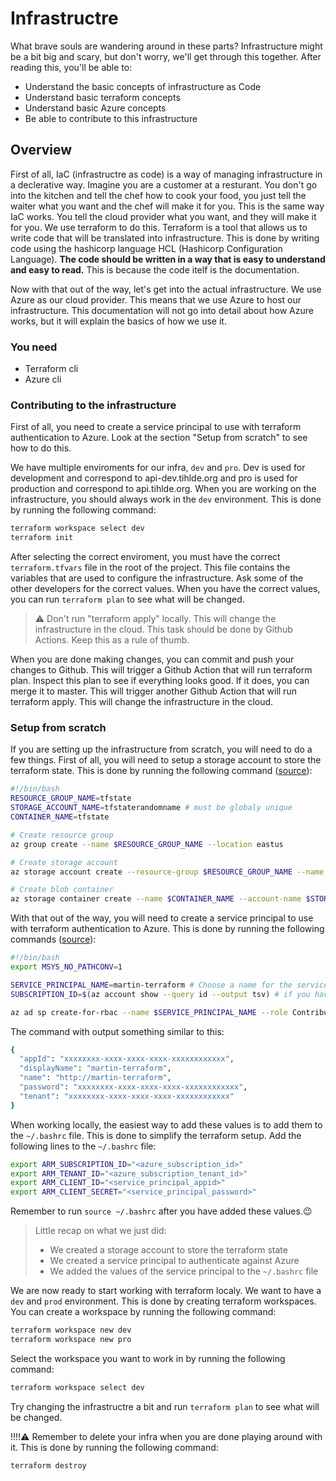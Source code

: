 # Infrastructre

What brave souls are wandering around in these parts? Infrastructure might be a bit big and scary, but don't worry, we'll get through this together. After reading this, you'll be able to:

- Understand the basic concepts of infrastructure as Code
- Understand basic terraform concepts
- Understand basic Azure concepts
- Be able to contribute to this infrastructure

## Overview
First of all, IaC (infrastructre as code) is a way of managing infrastructure in a declerative way. Imagine you are a customer at a resturant. You don't go into the kitchen and tell the chef how to cook your food, you just tell the waiter what you want and the chef will make it for you. This is the same way IaC works. You tell the cloud provider what you want, and they will make it for you. We use terraform to do this. Terraform is a tool that allows us to write code that will be translated into infrastructure. This is done by writing code using the hashicorp language HCL (Hashicorp Configuration Language). **The code should be written in a way that is easy to understand and easy to read.** This is because the code itelf is the documentation.

Now with that out of the way, let's get into the actual infrastructure. We use Azure as our cloud provider. This means that we use Azure to host our infrastructure. This documentation will not go into detail about how Azure works, but it will explain the basics of how we use it.

### You need
- Terraform cli
- Azure cli

### Contributing to the infrastructure
First of all, you need to create a service principal to use with terraform authentication to Azure. Look at the section "Setup from scratch" to see how to do this. 

We have multiple enviroments for our infra, `dev` and `pro`. Dev is used for development and correspond to api-dev.tihlde.org and pro is used for production and correspond to api.tihlde.org. When you are working on the infrastructure, you should always work in the `dev` environment. This is done by running the following command:

```bash
terraform workspace select dev
terraform init
```

After selecting the correct enviroment, you must have the correct `terraform.tfvars` file in the root of the project. This file contains the variables that are used to configure the infrastructure. Ask some of the other developers for the correct values. When you have the correct values, you can run `terraform plan` to see what will be changed. 

> ⚠️ Don't run "terraform apply" locally. This will change the infrastructure in the cloud. This task should be done by Github Actions. Keep this as a rule of thumb.

When you are done making changes, you can commit and push your changes to Github. This will trigger a Github Action that will run terraform plan. Inspect this plan to see if everything looks good. If it does, you can merge it to master. This will trigger another Github Action that will run terraform apply. This will change the infrastructure in the cloud.


### Setup from scratch
If you are setting up the infrastructure from scratch, you will need to do a few things. First of all, you will need to setup a storage account to store the terraform state. This is done by running the following command ([source](https://learn.microsoft.com/en-us/azure/developer/terraform/store-state-in-azure-storage?tabs=azure-cli)):

```bash
#!/bin/bash
RESOURCE_GROUP_NAME=tfstate
STORAGE_ACCOUNT_NAME=tfstaterandomname # must be globaly unique
CONTAINER_NAME=tfstate

# Create resource group
az group create --name $RESOURCE_GROUP_NAME --location eastus

# Create storage account
az storage account create --resource-group $RESOURCE_GROUP_NAME --name $STORAGE_ACCOUNT_NAME --sku Standard_LRS --encryption-services blob

# Create blob container
az storage container create --name $CONTAINER_NAME --account-name $STORAGE_ACCOUNT_NAME
```

With that out of the way, you will need to create a service principal to use with terraform authentication to Azure. This is done by running the following commands ([source](https://learn.microsoft.com/en-us/azure/developer/terraform/get-started-cloud-shell-bash?tabs=bash)):

```bash
#!/bin/bash
export MSYS_NO_PATHCONV=1

SERVICE_PRINCIPAL_NAME=martin-terraform # Choose a name for the service principal, this is just an example
SUBSCRIPTION_ID=$(az account show --query id --output tsv) # if you have more subscriptions, do "az account list" to get the id of the subscription you want to use

az ad sp create-for-rbac --name $SERVICE_PRINCIPAL_NAME --role Contributor --scopes /subscriptions/$SUBSCRIPTION_ID
```

The command with output something similar to this:

```bash
{
  "appId": "xxxxxxxx-xxxx-xxxx-xxxx-xxxxxxxxxxxx",
  "displayName": "martin-terraform",
  "name": "http://martin-terraform",
  "password": "xxxxxxxx-xxxx-xxxx-xxxx-xxxxxxxxxxxx",
  "tenant": "xxxxxxxx-xxxx-xxxx-xxxx-xxxxxxxxxxxx"
}
```

When working locally, the easiest way to add these values is to add them to the `~/.bashrc` file. This is done to simplify the terraform setup. Add the following lines to the `~/.bashrc` file:


```bash
export ARM_SUBSCRIPTION_ID="<azure_subscription_id>"
export ARM_TENANT_ID="<azure_subscription_tenant_id>"
export ARM_CLIENT_ID="<service_principal_appid>"
export ARM_CLIENT_SECRET="<service_principal_password>"
```

Remember to run `source ~/.bashrc` after you have added these values.😉


> Little recap on what we just did:
>
> - We created a storage account to store the terraform state
> - We created a service principal to authenticate against Azure
> - We added the values of the service principal to the `~/.bashrc` file


We are now ready to start working with terraform localy. We want to have a `dev` and `prod` environment. This is done by creating terraform workspaces. You can create a workspace by running the following command:

```bash
terraform workspace new dev
terraform workspace new pro
```

Select the workspace you want to work in by running the following command:

```bash
terraform workspace select dev
```

Try changing the infrastructre a bit and run `terraform plan` to see what will be changed.




!!!!⚠️
Remember to delete your infra when you are done playing around with it. This is done by running the following command:

```bash
terraform destroy
```

